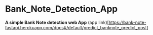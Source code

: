 # Bank_Note_Detection_App
**A simple Bank Note detection web App**
(app link)[https://bank-note-fastapi.herokuapp.com/docs#/default/predict_banknote_predict_post]
